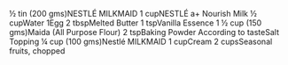 ½ tin (200 gms)NESTLÉ MILKMAID
1 cupNESTLÉ a+ Nourish Milk
½ cupWater
1Egg
2 tbspMelted Butter
1 tspVanilla Essence
1 ½ cup (150 gms)Maida (All Purpose Flour)
2 tspBaking Powder
According to tasteSalt
Topping
¼ cup (100 gms)Nestlé MILKMAID
1 cupCream
2 cupsSeasonal fruits, chopped